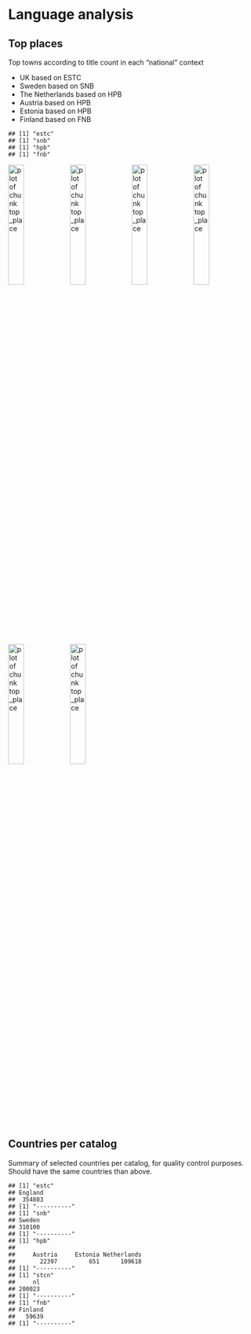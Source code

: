 # Language analysis


## Top places

Top towns according to title count in each “national” context 
- UK based on ESTC
- Sweden based on SNB
- The Netherlands based on HPB 
- Austria based on HPB
- Estonia based on HPB
- Finland based on FNB




```
## [1] "estc"
## [1] "snb"
## [1] "hpb"
## [1] "fnb"
```

<img src="figure/top_place-1.png" title="plot of chunk top_place" alt="plot of chunk top_place" width="25%" /><img src="figure/top_place-2.png" title="plot of chunk top_place" alt="plot of chunk top_place" width="25%" /><img src="figure/top_place-3.png" title="plot of chunk top_place" alt="plot of chunk top_place" width="25%" /><img src="figure/top_place-4.png" title="plot of chunk top_place" alt="plot of chunk top_place" width="25%" /><img src="figure/top_place-5.png" title="plot of chunk top_place" alt="plot of chunk top_place" width="25%" /><img src="figure/top_place-6.png" title="plot of chunk top_place" alt="plot of chunk top_place" width="25%" />





## Countries per catalog

Summary of selected countries per catalog, for quality control purposes. Should have the same countries than above.


```
## [1] "estc"
## England 
##  354803 
## [1] "----------"
## [1] "snb"
## Sweden 
## 310100 
## [1] "----------"
## [1] "hpb"
## 
##     Austria     Estonia Netherlands 
##       22397         651      109618 
## [1] "----------"
## [1] "stcn"
##     nl 
## 200023 
## [1] "----------"
## [1] "fnb"
## Finland 
##   59639 
## [1] "----------"
```
